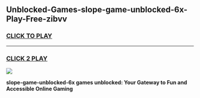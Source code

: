 
## Unblocked-Games-slope-game-unblocked-6x-Play-Free-zibvv
<h3>
<a href="https://premium76.site?title=slope-game-unblocked-6x&ref=20A">CLICK TO PLAY</a></h3>
<hr>

<h3>
<a href="https://premium76.site?title=slope-game-unblocked-6x&ref=20A">CLICK 2 PLAY</a>
  
</h3>

<a href="https://premium76.site?title=slope-game-unblocked-6x&ref=20A"><img src="https://clearcache.store/games.png"></a>


**slope-game-unblocked-6x games unblocked: Your Gateway to Fun and Accessible Online Gaming**

